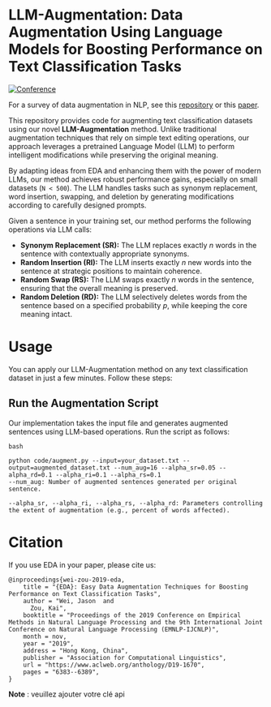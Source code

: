 # LLM-Augmentation: Data Augmentation Using Language Models for Boosting Performance on Text Classification Tasks
[![Conference](http://img.shields.io/badge/EMNLP-2025-4b44ce.svg)](https://arxiv.org/abs/1901.11196)

For a survey of data augmentation in NLP, see this [repository](https://github.com/styfeng/DataAug4NLP/blob/main/README.md) or this [paper](http://arxiv.org/abs/2105.03075).

This repository provides code for augmenting text classification datasets using our novel **LLM-Augmentation** method. Unlike traditional augmentation techniques that rely on simple text editing operations, our approach leverages a pretrained Language Model (LLM) to perform intelligent modifications while preserving the original meaning.


By adapting ideas from EDA and enhancing them with the power of modern LLMs, our method achieves robust performance gains, especially on small datasets (`N < 500`). The LLM handles tasks such as synonym replacement, word insertion, swapping, and deletion by generating modifications according to carefully designed prompts.

Given a sentence in your training set, our method performs the following operations via LLM calls:

- **Synonym Replacement (SR):** The LLM replaces exactly *n* words in the sentence with contextually appropriate synonyms.
- **Random Insertion (RI):** The LLM inserts exactly *n* new words into the sentence at strategic positions to maintain coherence.
- **Random Swap (RS):** The LLM swaps exactly *n* words in the sentence, ensuring that the overall meaning is preserved.
- **Random Deletion (RD):** The LLM selectively deletes words from the sentence based on a specified probability *p*, while keeping the core meaning intact.



# Usage

You can apply our LLM-Augmentation method on any text classification dataset in just a few minutes. Follow these steps:
## Run the Augmentation Script
Our implementation takes the input file and generates augmented sentences using LLM-based operations. Run the script as follows:
```
bash

python code/augment.py --input=your_dataset.txt --output=augmented_dataset.txt --num_aug=16 --alpha_sr=0.05 --alpha_rd=0.1 --alpha_ri=0.1 --alpha_rs=0.1
--num_aug: Number of augmented sentences generated per original sentence.

--alpha_sr, --alpha_ri, --alpha_rs, --alpha_rd: Parameters controlling the extent of augmentation (e.g., percent of words affected).
```
# Citation
If you use EDA in your paper, please cite us:
```
@inproceedings{wei-zou-2019-eda,
    title = "{EDA}: Easy Data Augmentation Techniques for Boosting Performance on Text Classification Tasks",
    author = "Wei, Jason  and
      Zou, Kai",
    booktitle = "Proceedings of the 2019 Conference on Empirical Methods in Natural Language Processing and the 9th International Joint Conference on Natural Language Processing (EMNLP-IJCNLP)",
    month = nov,
    year = "2019",
    address = "Hong Kong, China",
    publisher = "Association for Computational Linguistics",
    url = "https://www.aclweb.org/anthology/D19-1670",
    pages = "6383--6389",
}
```



**Note** : veuillez ajouter votre clé api  